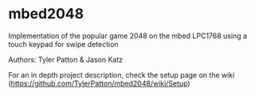 # mbed2048
Implementation of the popular game 2048 on the mbed LPC1768 using a touch keypad for swipe detection

Authors: Tyler Patton & Jason Katz

For an in depth project description, check the setup page on the wiki (https://github.com/TylerPatton/mbed2048/wiki/Setup)
